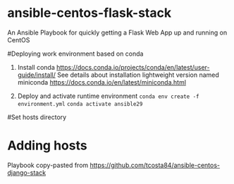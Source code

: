 # ansible-centos-flask-stack
An Ansible Playbook for quickly getting a Flask Web App up and running on CentOS

#Deploying work environment based on conda
1. Install conda https://docs.conda.io/projects/conda/en/latest/user-guide/install/
   See details about installation lightweight version named miniconda
   https://docs.conda.io/en/latest/miniconda.html

2. Deploy and activate runtime environment
`conda env create -f environment.yml`
`conda activate ansible29`

#Set hosts directory


# Adding hosts

Playbook copy-pasted from https://github.com/tcosta84/ansible-centos-django-stack
